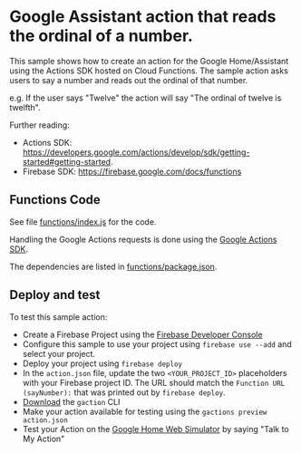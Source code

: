 # Google Assistant action that reads the ordinal of a number.

This sample shows how to create an action for the Google Home/Assistant using the Actions SDK hosted on Cloud Functions. The sample action asks users to say a number and reads out the ordinal of that number.

e.g. If the user says "Twelve" the action will say "The ordinal of twelve is twelfth".

Further reading:

- Actions SDK: https://developers.google.com/actions/develop/sdk/getting-started#getting-started.
- Firebase SDK: https://firebase.google.com/docs/functions

## Functions Code

See file [functions/index.js](functions/index.js) for the code.

Handling the Google Actions requests is done using the [Google Actions SDK](https://www.npmjs.com/package/actions-on-google).

The dependencies are listed in [functions/package.json](functions/package.json).

## Deploy and test

To test this sample action:

- Create a Firebase Project using the [Firebase Developer Console](https://console.firebase.google.com)
- Configure this sample to use your project using `firebase use --add` and select your project.
- Deploy your project using `firebase deploy`
- In the `action.json` file, update the two `<YOUR_PROJECT_ID>` placeholders with your Firebase project ID. The URL should match the `Function URL (sayNumber):` that was printed out by `firebase deploy`.
- [Download](https://developers.google.com/actions/tools/gactions-cli) the `gaction` CLI
- Make your action available for testing using the `gactions preview action.json`
- Test your Action on the [Google Home Web Simulator](https://g.co/actionswebsim) by saying "Talk to My Action"
